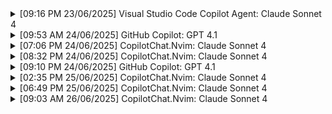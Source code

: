 <details>
    <summary>
        [09:16 PM 23/06/2025] Visual Studio Code Copilot Agent: Claude Sonnet 4
    </summary>

- See how the development works in this monorepo

```
#codebase please explain, using this monorepo template, i want to develop a golang application. everything should be good, i just need explanation.

how does the workflow go when developing a go api?
does local development uses docker?
assuming postgresql is dockerized, what other services that runs in docker?
when and how is usage between pnpm and moon?
```

</details>

<details>
    <summary>
        [09:53 AM 24/06/2025] GitHub Copilot: GPT 4.1
    </summary>

- See Golang apps structure

```
take at look at the go template, what architecture or design pattern is it called?
```

- Start development

```
what should i dig as a beginner back end engineer to get started in development using this template?
```

</details>

<details>
    <summary>
        [07:06 PM 24/06/2025] CopilotChat.Nvim: Claude Sonnet 4
    </summary>

- The validation didn't do anything, answer: it wasn't implemented anywhere

```
#file:/home/seya/code/01/skill-test/apps/zog-news/domain/article.go
#file:/home/seya/code/01/skill-test/apps/zog-news/service/article.go

How and where does the validator work? I sent a post request without Author and Content key but it still gets created even though the validator is required?
```

```
#files:**/*.go

Can you find where the validation happens?
```

```
based on my codebase, where should i implement the validator?
```

</details>

<details>
    <summary>
        [08:32 PM 24/06/2025] CopilotChat.Nvim: Claude Sonnet 4
    </summary>

- Amati, Tiru, Modifikasi

```
#file:/home/seya/code/01/skill-test/apps/zog-news/README.md
#url:https://github.com/moonrepo/setup-toolchain

create a github workflow to run test using moon
```

</details>

<details>
    <summary>
        [09:10 PM 24/06/2025] GitHub Copilot: GPT 4.1
    </summary>

- Moon & Proto too complicated!

```
How does one create a test workflow for go app in this template? Please create and explain using go 1.24.2 and postgresql 17
```

```
explain why did you use go mod download instead of go tidy?
```

</details>

<details>
    <summary>
        [02:35 PM 25/06/2025] CopilotChat.Nvim: Claude Sonnet 4
    </summary>

- Implementation

```
#filenames:**/*

lets say i want to have a weak entity for article-topic relationship, how do i implement this? do i need domain, repo, services? lets do this slowly, explain to me like a beginner back-end engineer.
```

</details>

<details>
    <summary>
        [06:49 PM 25/06/2025] CopilotChat.Nvim: Claude Sonnet 4
    </summary>

- Architectural confusion

```
#buffers

if i add topic methods to article domain, then in the service should i use the methods from repo or domain?
```

```
so in beginner terms: domains are used for business validation, and repository is for database operations, am i correct? if anything, does repository contains validation too? or should domain and repository methods have their own concerns?
```

```
in my current implementation, domain methods doesnt return anything. is it bad? should i return errors instead?
```

```
im still confused on how to handle the relationship, should i define topics field in article domain?

if so, should i use topic struct or just the id is fine?

lets say i want to get an article with its topics, i think having the struct object is better than having just ids. is it correct?

if we are going the struct way, that means i have to change the topic parameter from string (id) to Topic struct, then i have to pass structs instead of ids. is this the best way to do it?

lets go through this slowly
```

```
you already now that this api has many to many relationship of articles and topics. but whats the actual best practice for the responses? is it "fine" to return list of topics by default?

you may refer credible sources for your opinion
```

</details>

<details>
    <summary>
        [09:03 AM 26/06/2025] CopilotChat.Nvim: Claude Sonnet 4
    </summary>

- Topic filtering

```
i want to filter by article topic name in the article_topics table, should i modify the query or is it possible to use where conditions?
```

- Return topics of articles

```
should i return topic entites from article repository? explain why and how
```

```
i used uuid type for the id, so i cant coalesce them into empty strings. if i use null value, it gives me error because i must check if all of the fields are not null, is there a better way to do this? or should i stop overengineer and just do if checks instead?
```

```
#buffer

please debug this, why wont anything get scanned successfully? article.ID is empty, article.Title is empty, everything is empty except for topic. meanwhile the commented code works, why?

why wont the topics add? it doesnt even return the topics key from the struct
```

</details>
